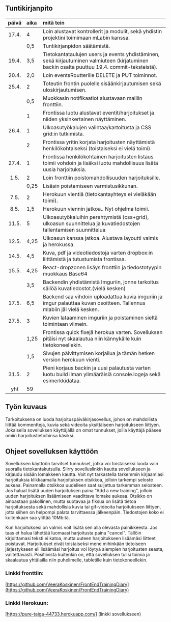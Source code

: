 ## Tuntikirjanpito

| päivä | aika | mitä tein  |
| :----:|:-----| :-----|
| 17.4. | 4    | Loin alustavat kontrollerit ja modulit, sekä yhdistin projektini toimimaan mLabin kanssa. |
|       | 0,5  | Tuntikirjanpidon säätämistä. |
| 19.4. | 3,5  | Tietokantataulujen users ja events yhdistäminen, sekä kirjautuminen valmiuteen (kirjatuminen backin osalta puuttuu 19.4. commit-teksteistä). |
| 20.4. | 2,0  | Loin eventsRoutterille DELETE ja PUT toiminnot. |
| 25.4. | 2    | Toteutin frontin puolelle sisäänkirjautumisen sekä uloskirjautumisen. |
|       | 0,5  | Muokkasin notifikaatiot alustavaan malliin fronttiin. |
|       | 1    | Frontissa luotu alustavat eventit/harjoitukset ja niiden yksinkertainen näyttäminen. |
| 26.4. | 1    | Ulkoasutyökalujen valintaa/kartoitusta ja CSS grid:in tutkimista. |
|       | 2    | Frontissa yritin korjata harjoitusten näyttämistä henkilökohtaiseksi (toistaiseksi ei vielä toimi). |
| 27.4. | 1    | Frontissa henkilökohtainen harjoitusten listaus toimii vohdoin ja lisäksi luotu mahdollisuus lisätä uusia harjoituksia.|
| 1.5.  | 2    | Loin fronttiin poistomahdollisuuden harjoituksille. |
|       | 0,25 | Lisäsin poistamiseen varmistusikkunan. |
| 7.5.  | 2    | Herokuun vientiä (tietokantayhteys ei vieläkään toimi). |
| 8.5.  | 1,5  | Herokuun viennin jatkoa.. Nyt ohjelma toimii. |
| 11.5. | 5    | Ulkoasutyökaluihin perehtymistä (css+grid), ulkoasun suunnittelua ja kuvatiedostojen tallentamisen suunnittelua |
| 12.5. | 4,25 | Ulkoasun kanssa jatkoa. Alustava layoutti valmis ja herokussa. |
| 14.5. | 4,5  | Kuva, pdf ja videotiedostoja varten dropbox:in liittämistä ja tutustumista frontissa. |
| 15.5. | 4,25 | React-dropzonen lisäys fronttiin ja tiedostotyypin muokkaus Base64 |
|       | 3,5  | Backendin yhdistämistä Imguriin, jonne tarkoitus säilöä kuvatiedostot.(vielä kesken) |
| 17.5. | 6,5  | Backend saa vihdoin uploadattua kuvia imguriin ja imgur palauttaa kuvan osoitteen. Tallennus mlabiin jäi vielä kesken. |
| 27.5. | 3    | Kuvien lataaminen imguriin ja poistaminen sieltä toimintaan viimein. |
|       | 1,25 | Frontissa quick fixejä herokua varten. Sovelluksen pitäisi nyt skaalautua niin kännykälle kuin tietokoneellekin. |
|       | 1,5  | Sivujen päivittymisen korjailua ja tämän hetken version  herokuun vienti.|
| 31.5. | 2    | Pieni korjaus backin ja uusi palautusta varten luotu build ilman ylimääräisiä console.logeja sekä esimerkkidataa.|
| yht   | 59   | | 


## Työn kuvaus
Tarkoituksena on luoda harjoituspäiväkirjasovellus, johon on mahdollista liittää kommentteja, kuvia sekä videoita yksittäiseen harjoitukseen liittyen. Jokaisella sovelluksen käyttäjällä on omat tunnukset, joilla käyttäjä pääsee omiin harjoitustietoihinsa käsiksi.

## Ohjeet sovelluksen käyttöön
Sovelluksen käyttöön tarvitset tunnukset, jotka voi toistaiseksi luoda vain suoralla tietokantakutsulla.
Siirry sovelluslinkin kautta sovellukseen ja kirjaudu sisään lomakkeen kautta. Voit nyt tarkastella tarkemmin kirjaamiasi harjoituksia klikkaamalla harjoituksen otsikkoa, jolloin tarkempi seloste aukeaa. Painamalla otsikkoa uudelleen saat suljettua tarkemman selosteen. Jos haluat lisätä uuden harjoituksen paina "Add a new training", jolloin uuden harjoituksen lisäämiseen vaadittava lomake aukeaa. Otsikko on ainoastaan pakollinen, mutta suotavaa ja fiksua on lisätä tietoa harjoituksesta sekä mahdollisia kuvia tai gif-videoita harjoitukseen liittyen, jotta siihen on helpompi palata tarvittaessa jälkeenpäin. Tiedostojen koko ei kuitenkaan saa ylittää 10Mb:tä.

 Kun harjoituksesi on valmis voit lisätä sen alla olevasta painikkeesta. Jos taas et halua lähettää luomaasi harjoitusta paina "cancel". Tällöin kirjoittamasi teksti ei katoa, mutta uuteen harjoitukseen lisäämäsi liitteet poistuvat. Harjoitukset eivät toistaiseksi mene mihinkään tietoiseen järjestykseen eli lisäämäsi harjoitus voi löytyä aiempien harjoitusten seasta, valitettavasti. Positiivista kuitenkin on, että sovelluksen tulisi toimia ja skaalautua yhtälailla niin puhelimelle, tabletille kuin tietokoneellekin.  

### Linkki fronttiin:
[https://github.com/VeeraKoskinen/FrontEndTrainingDiary](https://github.com/VeeraKoskinen/FrontEndTrainingDiary)

### Linkki Herokuun:
[https://pure-taiga-44733.herokuapp.com/] (linkki sovellukseen)
